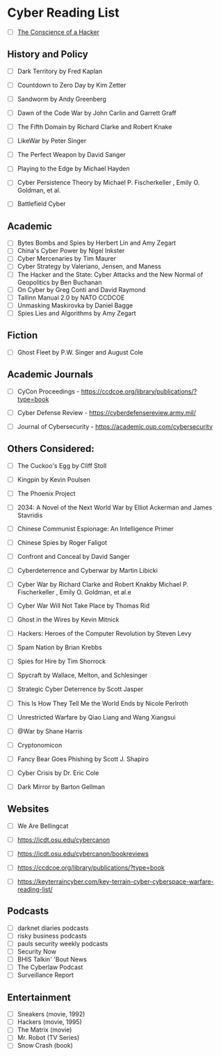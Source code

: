 # Cyber Reading List

- [ ] [The Conscience of a Hacker](http://phrack.org/issues/7/3.html)

## History and Policy
- [ ] Dark Territory by Fred Kaplan
- [ ] Countdown to Zero Day by Kim Zetter
- [ ] Sandworm by Andy Greenberg
- [ ] Dawn of the Code War by John Carlin and Garrett Graff
- [ ] The Fifth Domain by Richard Clarke and Robert Knake
- [ ] LikeWar by Peter Singer
- [ ] The Perfect Weapon by David Sanger
- [ ] Playing to the Edge by Michael Hayden
- [ ] Cyber Persistence Theory by Michael P. Fischerkeller , Emily O. Goldman, et al.
- [ ] Battlefield Cyber


## Academic
- [ ] Bytes Bombs and Spies by Herbert Lin and Amy Zegart
- [ ] China's Cyber Power by Nigel Inkster
- [ ] Cyber Mercenaries by Tim Maurer
- [ ] Cyber Strategy by Valeriano, Jensen, and Maness
- [ ] The Hacker and the State: Cyber Attacks and the New Normal of Geopolitics by Ben Buchanan
- [ ] On Cyber by Greg Conti and David Raymond
- [ ] Tallinn Manual 2.0 by NATO CCDCOE
- [ ] Unmasking Maskirovka by Daniel Bagge
- [ ] Spies Lies and Algorithms by Amy Zegart

## Fiction
- [ ] Ghost Fleet by P.W. Singer and August Cole


## Academic Journals
- [ ] CyCon Proceedings - https://ccdcoe.org/library/publications/?type=book
- [ ] Cyber Defense Review - https://cyberdefensereview.army.mil/
- [ ] Journal of Cybersecurity - https://academic.oup.com/cybersecurity



## Others Considered:
- [ ] The Cuckoo's Egg by Cliff Stoll
- [ ] Kingpin by Kevin Poulsen
- [ ] The Phoenix Project
- [ ] 2034: A Novel of the Next World War by Elliot Ackerman and James Stavridis
- [ ] Chinese Communist Espionage: An Intelligence Primer
- [ ] Chinese Spies by Roger Faligot
- [ ] Confront and Conceal by David Sanger
- [ ] Cyberdeterrence and Cyberwar by Martin Libicki
- [ ] Cyber War by Richard Clarke and Robert Knakby Michael P. Fischerkeller , Emily O. Goldman, et al.e
- [ ] Cyber War Will Not Take Place by Thomas Rid
- [ ] Ghost in the Wires by Kevin Mitnick
- [ ] Hackers: Heroes of the Computer Revolution by Steven Levy
- [ ] Spam Nation by Brian Krebbs
- [ ] Spies for Hire by Tim Shorrock
- [ ] Spycraft by Wallace, Melton, and Schlesinger
- [ ] Strategic Cyber Deterrence by Scott Jasper
- [ ] This Is How They Tell Me the World Ends by Nicole Perlroth
- [ ] Unrestricted Warfare by Qiao Liang and Wang Xiangsui
- [ ] @War by Shane Harris
- [ ] Cryptonomicon
- [ ] Fancy Bear Goes Phishing by Scott J. Shapiro
- [ ] Cyber Crisis by Dr. Eric Cole
- [ ] Dark Mirror by Barton Gellman


## Websites
- [ ] We Are Bellingcat
- [ ] https://icdt.osu.edu/cybercanon
- [ ] https://icdt.osu.edu/cybercanon/bookreviews
- [ ] https://ccdcoe.org/library/publications/?type=book
- [ ] https://keyterraincyber.com/key-terrain-cyber-cyberspace-warfare-reading-list/



## Podcasts
- [ ] darknet diaries podcasts
- [ ] risky business podcasts
- [ ] pauls security weekly podcasts
- [ ] Security Now
- [ ] BHIS Talkin' 'Bout News
- [ ] The Cyberlaw Podcast
- [ ] Surveillance Report

## Entertainment

- [ ] Sneakers (movie, 1992)
- [ ] Hackers (movie, 1995)
- [ ] The Matrix (movie)
- [ ] Mr. Robot (TV Series)
- [ ] Snow Crash (book)
